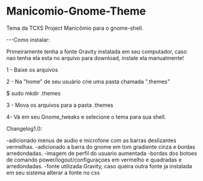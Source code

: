 # Manicomio-Gnome-Theme
Tema da TCXS Project Manicômio para o gnome-shell.

---Como instalar:

Primeiramente tenha a fonte Gravity instalada em seu computador, caso nao tenha ela esta no arquivo para download, instale ela manualmente!

1 - Baixe os arquivos

2 - Na "home" de seu usuário crie uma pasta chamada ".themes"

$ sudo mkdir .themes

3 - Mova os arquivos para a pasta .themes

4- Vá em seu Gnome_tweaks e selecione o tema para sua shell.


Changelog1.0:

-adicionado menus de audio e microfone com as barras deslizantes vermelhas.
-adicionado a  barra do gnome em tom gradiente cinza e bordas arredondadas.
-imagem de perfil do usuario aumentada
-bordas dos botoes de comando power/logout/configuraçoes em vermelho e quadradas e arredondadas.
-fonte utilizada Gravity, caso queira outra fonte ja instalada em seu sistema alterar a fonte no css

